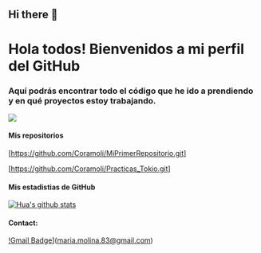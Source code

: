 ## Hi there 👋

<!--
**Coramoli/Coramoli** is a ✨ _special_ ✨ repository because its `README.md` (this file) appears on your GitHub profile.

Here are some ideas to get you started:

- 🔭 I’m currently working on ...
- 🌱 I’m currently learning ...
- 👯 I’m looking to collaborate on ...
- 🤔 I’m looking for help with ...
- 💬 Ask me about ...
- 📫 How to reach me: ...
- 😄 Pronouns: ...
- ⚡ Fun fact: ...
-->

# Hola todos! Bienvenidos a mi perfil del GitHub
### Aquí podrás encontrar todo el código que he ido a prendiendo y en qué proyectos estoy trabajando.



![](https://acerkate.com/storage/2021/05/diseno-web-scaled.jpg)


#### Mis repositorios
[https://github.com/Coramoli/MiPrimerRepositorio.git]

[https://github.com/Coramoli/Practicas_Tokio.git]

#### Mis estadistias de GitHub

[![Hua's github stats](https://github-readme-stats.vercel.app/api?username=Coramoli&show_icons=true&theme=dark)](https://github.com/Coramoli)

#### Contact:
[!Gmail Badge](https://img.shields.io/badge/-maria.molina.83@gmail.com-cl14438?style=flat-square&logo=Gmail&logoColor=white&link=milto:maria.molina.83@gmail.comm)](maria.molina.83@gmail.com)
